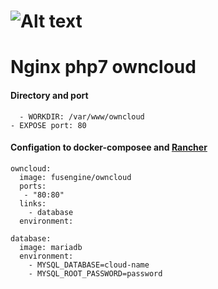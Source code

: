 ![Alt text](http://fusengine.ch/img/owncloud.svg)
=============================================
# Nginx php7 owncloud

#### Directory and port

```
  - WORKDIR: /var/www/owncloud
- EXPOSE port: 80
```

#### Configation to docker-composee and [Rancher](http://rancher.com)

```
owncloud:
  image: fusengine/owncloud
  ports:
   - "80:80"
  links:
    - database
  environment:

database:
  image: mariadb
  environment:
    - MYSQL_DATABASE=cloud-name
    - MYSQL_ROOT_PASSWORD=password
```
